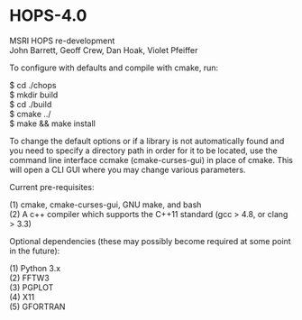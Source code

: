 # HOPS-4.0
MSRI HOPS re-development \
John Barrett, Geoff Crew, Dan Hoak, Violet Pfeiffer

To configure with defaults and compile with cmake, run:

$ cd ./chops \
$ mkdir build \
$ cd ./build \
$ cmake ../ \
$ make && make install

To change the default options or if a library is not automatically found and you
need to specify a directory path in order for it to be located, use the command
line interface ccmake (cmake-curses-gui) in place of cmake. This will open a CLI
GUI where you may change various parameters.

Current pre-requisites:

(1) cmake, cmake-curses-gui, GNU make, and bash \
(2) A c++ compiler which supports the C++11 standard (gcc > 4.8, or clang > 3.3)

Optional dependencies (these may possibly become required at some point in the future):

(1) Python 3.x \
(2) FFTW3 \
(3) PGPLOT \
(4) X11 \
(5) GFORTRAN
